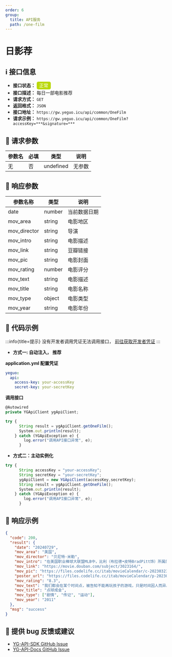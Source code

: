 ```yaml
---
order: 6
group:
  title: API服务
  path: /one-film
---
```


# 日影荐

## ℹ️ 接口信息

- **接口状态：** <div style="display: inline-block; background-color: #bad80a; color: #fff; padding: 2px; border-radius: 5px; width: 40px; height: 20px; text-align: center; line-height: 20px;">正常</div>
- **接口描述：** 每日一部电影推荐
- **请求方式：** `GET`
- **返回格式：** `JSON`
- **接口地址：** `https://gw.yeguo.icu/api/common/OneFilm`
- **请求示例：** `https://gw.yeguo.icu/api/common/OneFilm?accessKey=***&signature=***`

## 🔢 请求参数

| 参数名 | 必填 | 类型      | 说明   |
| ------ | ---- | --------- | ------ |
| 无     | 否   | undefined | 无参数 |

## 💬 响应参数

| 参数名称     | 类型   | 说明         |
| ------------ | ------ | ------------ |
| date         | number | 当前数据日期 |
| mov_area     | string | 电影地区     |
| mov_director | string | 导演         |
| mov_intro    | string | 电影描述     |
| mov_link     | string | 豆瓣链接     |
| mov_pic      | string | 电影封面     |
| mov_rating   | number | 电影评分     |
| mov_text     | string | 电影描述     |
| mov_title    | string | 电影名称     |
| mov_type     | object | 电影类型     |
| mov_year     | string | 电影年份     |

## 📜 代码示例

:::info{title=提示}
没有开发者调用凭证无法调用接口， <a href="https://api.yeguo.icu/person" target="_blank" rel="noopener noreferrer">前往获取开发者凭证</a>
:::

- **方式一: 自动注入， 推荐**

**application.yml 配置凭证**

```yml
yeguo:
  api:
    access-key: your-accessKey
    secret-key: your-secretKey
```

**调用接口**

```js
@Autowired
private YGApiClient ygApiClient;

try {
      String result = ygApiClient.getOneFilm();
      System.out.println(result);
    } catch (YGApiException e) {
        log.error("调用API接口异常", e);
      }

```

- **方式二：主动实例化**

```js
try {
      String accessKey = "your-accessKey";
      String secretKey = "your-secretKey";
      ygApiClient = new YGApiClient(accessKey,secretKey);
      String result = ygApiClient.getOneFilm();
      System.out.println(result);
    } catch (YGApiException e) {
        log.error("调用API接口异常", e);
      }
```

## 📝 响应示例

```json
{
  "code": 200,
  "result": {
    "date": "20240729",
    "mov_area": "美国",
    "mov_director": "贝尼特·米勒",
    "mov_intro": "在美国职业棒球大联盟MLB中，比利（布拉德•皮特BradPitt饰）所属的奥克兰运动家队败给了财大气粗的纽约扬基队，这让他深受打击。雪上加霜的是三名主力纷纷被重金挖走，未来的赛季前途渺茫。在管理层会议上，大家一头雾水，只有他暗下决心改造球队。一次偶然的机会，他认识了耶鲁大学经济学硕士彼得（乔纳•希尔JonahHill饰），两者对于球队运营的理念不谋而合。凭借直觉和经验，他仿佛找到了破解金元棒球的钥匙。他聘请彼得作为自己的顾问，一起研究如何打造最高胜率的球队。他们用数学建模的方式，逐渐开始挖掘上垒率的潜在明星，并通过软磨硬泡将他们招致麾下。他们不在乎高层的冷嘲热讽，只是专心地为球队寻找信心和实力的根源，终于新的赛季开始了……影片改编自迈克尔•刘易斯的《魔球—逆境中致胜的智慧》（Moneyball:TheArtofWinninganUnfairGame）。",
    "mov_link": "https://movie.douban.com/subject/3023164/",
    "mov_pic": "https://files.codelife.cc/itab/movieCalendar/c-202303233023164.webp?x-oss-process=image/resize,limit_0,m_fill,w_400/quality,q_90/format,webp",
    "poster_url": "https://files.codelife.cc/itab/movieCalendar/p-202303233023164.webp?x-oss-process=image/resize,limit_0,m_fill,w_273,h_405/quality,q_80/format,webp",
    "mov_rating": "8.3",
    "mov_text": "我们都会在某个时间点，被告知不能再玩孩子的游戏，只是时间因人而异。",
    "mov_title": "点球成金",
    "mov_type": ["剧情", "传记", "运动"],
    "mov_year": "2011"
  },
  "msg": "success"
}
```

## 🐞 提供 bug 反馈或建议

- [YG-API-SDK GitHub Issue](https://github.com/ye-guo/yeguo-api-sdk/issues/new/choose)
- [YG-API-Docs GitHub Issue](https://github.com/ye-guo/yeguo-api-docs/issues/new/choose)

